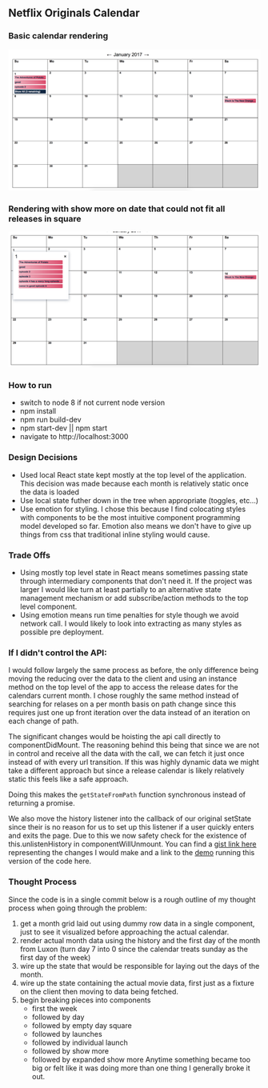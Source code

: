 ## Netflix Originals Calendar


### Basic calendar rendering
<img src="./month.png" />

### Rendering with show more on date that could not fit all releases in square
<img src="./showmore.png" />

### How to run

* switch to node 8 if not current node version
* npm install
* npm run build-dev
* npm start-dev || npm start
* navigate to http://localhost:3000

### Design Decisions

* Used local React state kept mostly at the top level of the application. This decision was made because each month is relatively static once the data is loaded
* Use local state futher down in the tree when appropriate (toggles, etc...)
* Use emotion for styling. I chose this because I find colocating styles with components to be the most intuitive component programming model developed so far. Emotion also means we don't have to give up things from css that traditional inline styling would cause.


### Trade Offs

* Using mostly top level state in React means sometimes passing state through intermediary components that don't need it. If the project was larger I would like turn at least partially to an alternative state management mechanism or add subscribe/action methods to the top level component. 
* Using emotion means run time penalties for style though we avoid network call. I would likely to look into extracting as many styles as possible pre deployment.


### If I didn't control the API:

I would follow largely the same process as before, the only difference being moving the reducing over the data to the client and using an instance method on the top level of the app to access the release dates for the calendars current month. I chose roughly the same method instead of searching for relases on a per month basis on path change since this requires just one up front iteration over the data instead of an iteration on each change of path.

The significant changes would be hoisting the api call directly to componentDidMount. The reasoning behind this being that since we are not in control and receive all the data with the call, we can fetch it just once instead of with every url transition. If this was highly dynamic data we might take a different approach but since a release calendar is likely relatively static this feels like a safe approach.

Doing this makes the `getStateFromPath` function synchronous instead of returning a promise.

We also move the history listener into the callback of our original setState since their is no reason for us to set up this listener if a user quickly enters and exits the page. Due to this we now safety check for the existence of this.unlistenHistory in componentWillUnmount. You can find a <a href="https://gist.github.com/conorhastings/4414e7daa661af9dd2c135550015dc50">gist link here</a> representing the changes I would make and a link to the <a href="https://netflix-fyuloseqig.now.sh/calendar/2017/1">demo</a> running this version of the code here.

### Thought Process

Since the code is in a single commit below is a rough outline of my thought process when going through the problem:

1. get a month grid laid out using dummy row data in a single component, just to see it visualized before approaching the actual calendar.
2.  render actual month data using the history and the first day of the month from Luxon (turn day 7 into 0 since the calendar treats sunday as the first day of the week)
3.  wire up the state that would be responsible for laying out the days of the month.
4. wire up the state containing the actual movie data, first just as a fixture on the client then moving to data being fetched.
5. begin breaking pieces into components
    *    first the week
    *   followed by day
    *    followed by empty day square
    *    followed by launches
    *    followed by individual launch
    *    followed by show more
    *    followed by expanded show more
Anytime something became too big or felt like it was doing more than one thing I generally broke it out. 


